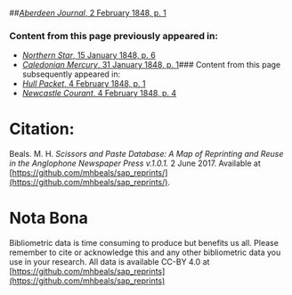 ##[*Aberdeen Journal*, 2 February 1848, p. 1](https://mhbeals.github.io/sap_html/Aberdeen-Journal/Aberdeen-Journal-2-February-1848-p-1)

### Content from this page previously appeared in:
+ [*Northern Star*, 15 January 1848, p. 6](https://mhbeals.github.io/sap_html/Northern-Star/Northern-Star-15-January-1848-p-6)
+ [*Caledonian Mercury*, 31 January 1848, p. 1](https://mhbeals.github.io/sap_html/Caledonian-Mercury/Caledonian-Mercury-31-January-1848-p-1)### Content from this page subsequently appeared in:
+ [*Hull Packet*, 4 February 1848, p. 1](https://mhbeals.github.io/sap_html/Hull-Packet/Hull-Packet-4-February-1848-p-1)
+ [*Newcastle Courant*, 4 February 1848, p. 4](https://mhbeals.github.io/sap_html/Newcastle-Courant/Newcastle-Courant-4-February-1848-p-4)
                    
# Citation: 

Beals. M. H. *Scissors and Paste Database: A Map of Reprinting and Reuse in the Anglophone Newspaper Press v.1.0.1.* 2 June 2017. Available at [https://github.com/mhbeals/sap_reprints/](https://github.com/mhbeals/sap_reprints/). 
                    
# Nota Bona

Bibliometric data is time consuming to produce but benefits us all. Please remember to cite or acknowledge this and any other bibliometric data you use in your research. All data is available CC-BY 4.0 at [https://github.com/mhbeals/sap_reprints](https://github.com/mhbeals/sap_reprints)